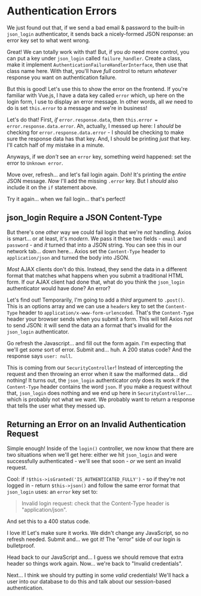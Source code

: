 # Authentication Errors

We just found out that, if we send a bad email & password to the built-in `json_login`
authenticator, it sends back a nicely-formed JSON response: an error key set to
what went wrong.

Great! We can totally work with that! But, if you *do* need more control,
you can put a key under `json_login` called `failure_handler`. Create a class,
make it implement `AuthenticationFailureHandlerInterface`, then use that
class name here. With that, you'll have *full* control to return *whatever*
response you want on authentication failure.

But this is good! Let's use this to show the error on the frontend. If you're
familiar with Vue.js, I have a data key called `error` which, up here on the login
form, I use to display an error message. In other words, all *we* need to do is
set `this.error` to a message and we're in business!

Let's do that! First, *if* `error.response.data`, then
`this.error = error.response.data.error`. Ah, actually, I messed up here: I
*should* be checking for `error.response.data.error` - I should be checking to
make sure the response data has that key. And, I should be printing *just* that
key. I'll catch half of my mistake in a minute.

Anyways, if we *don't* see an `error` key, something weird happened: set the error
to `Unknown error`.

Move over, refresh... and let's fail login again. Doh! It's printing the *entire*
JSON message. *Now* I'll add the missing `.error` key. But I *should* also include
it on the `if` statement above.

Try it again... when we fail login... that's perfect!

## json_login Require a JSON Content-Type

But there's one *other* way we could fail login that we're *not* handling. Axios
is smart... or at least, it's *modern*. We pass it these two fields - `email` and
`password` - and *it* turned that into a JSON string. You can see this in our
network tab... down here... Axios set the `Content-Type` header to `application/json`
and turned the body into JSON.

*Most* AJAX clients don't do this. Instead, they send the data in a different
format that matches what happens when you submit a traditional HTML form. If our
AJAX client had done that, what do you think the `json_login` authenticator would
have done? An error?

Let's find out! Temporarily, I'm going to add a *third* argument to `.post()`. This
is an options array and we can use a `headers` key to set the `Content-Type` header
to `application/x-www-form-urlencoded`. That's the `Content-Type` header your browser
sends when you submit a form. This will tell Axios *not* to send JSON: it will send
the data an a format that's invalid for the `json_login` authenticator.

Go refresh the Javascript... and fill out the form again. I'm expecting that we'll
get *some* sort of error. Submit and... huh. A 200 status code? And the response
says `user: null`.

This is coming from our `SecurityController`! Instead of intercepting the request
and then throwing an error when it saw the malformed data... did nothing! It turns
out, the `json_login` authenticator *only* does its work if the `Content-Type` header
contains the word `json`. If you make a request without that, `json_login`
does nothing and we end up here in `SecurityController`.... which is probably
not what we want. We probably want to return a response that tells the user what
they messed up.

## Returning an Error on an Invalid Authentication Request

Simple enough! Inside of the `login()` controller, we now know that there are two
situations when we'll get here: either we hit `json_login` and were successfully
authenticated - we'll see that soon - *or* we sent an invalid request.

Cool: if `!$this->isGranted('IS_AUTHENTICATED_FULLY')` - so if they're not logged
in - return `$this->json()` and follow the same error format that `json_login`
uses: an `error` key set to:

> Invalid login request: check that the Content-Type header is "application/json".

And set this to a 400 status code.

I love it! Let's make sure it works. We didn't change any JavaScript, so no refresh
needed. Submit and... we got it! The "error" side of our login is bulletproof.

Head back to our JavaScript and... I guess we should remove that extra header so
things work again. Now... we're back to "Invalid credentials".

Next... I think we should try putting in some *valid* credentials! We'll hack a
user into our database to do this and talk about our session-based authentication.
